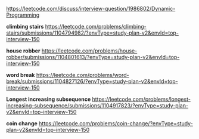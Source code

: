 https://leetcode.com/discuss/interview-question/1986802/Dynamic-Programming

**climbing stairs**
https://leetcode.com/problems/climbing-stairs/submissions/1104794982/?envType=study-plan-v2&envId=top-interview-150

**house robber**
https://leetcode.com/problems/house-robber/submissions/1104801613/?envType=study-plan-v2&envId=top-interview-150

**word break**
https://leetcode.com/problems/word-break/submissions/1104827126/?envType=study-plan-v2&envId=top-interview-150

**Longest increasing subsequence**
https://leetcode.com/problems/longest-increasing-subsequence/submissions/1104917823/?envType=study-plan-v2&envId=top-interview-150

**coin change**
https://leetcode.com/problems/coin-change/?envType=study-plan-v2&envId=top-interview-150
